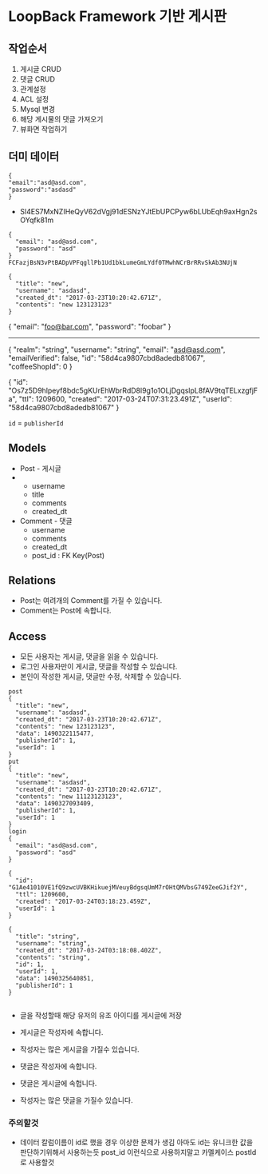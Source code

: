 # LoopBack Framework 기반 게시판

## 작업순서
1. 게시글 CRUD
2. 댓글 CRUD
3. 관계설정
3. ACL 설정
4. Mysql 변경
5. 해당 게시물의 댓글 가져오기
6. 뷰화면 작업하기

## 더미 데이터

```
{
"email":"asd@asd.com",
"password":"asdasd"
}
```
* Sl4ES7MxNZIHeQyV62dVgj91dESNzYJtEbUPCPyw6bLUbEqh9axHgn2sOYqfk81m

```
{
  "email": "asd@asd.com",
  "password": "asd"
}
FCFazjBsN3vPtBADpVPFqgllPb1Ud1bkLumeGmLYdf0TMwhNCrBrRRvSkAb3NUjN
```

```
{
  "title": "new",
  "username": "asdasd",
  "created_dt": "2017-03-23T10:20:42.671Z",
  "contents": "new 123123123"
}
```
{
  "email": "foo@bar.com",
  "password": "foobar"
}

---------------

{
  "realm": "string",
  "username": "string",
  "email": "asd@asd.com",
  "emailVerified": false,
  "id": "58d4ca9807cbd8adedb81067",
  "coffeeShopId": 0
}

{
  "id": "Os7z5D9hlpeyf8bdc5gKUrEhWbrRdD8l9g1o1OLjDgqslpL8fAV9tqTELxzgfjFa",
  "ttl": 1209600,
  "created": "2017-03-24T07:31:23.491Z",
  "userId": "58d4ca9807cbd8adedb81067"
}

`id` = `publisherId`

## Models
* Post - 게시글
*
  * username
  * title
  * comments
  * created_dt
* Comment - 댓글
  * username
  * comments
  * created_dt
  * post_id : FK Key(Post)

## Relations
* Post는 여려개의 Comment를 가질 수 있습니다.
* Comment는 Post에 속합니다.

## Access
* 모든 사용자는 게시글, 댓글을 읽을 수 있습니다.
* 로그인 사용자만이 게시글, 댓글을 작성할 수 있습니다.
* 본인이 작성한 게시글, 댓글만 수정, 삭제할 수 있습니다.




```
post
{
  "title": "new",
  "username": "asdasd",
  "created_dt": "2017-03-23T10:20:42.671Z",
  "contents": "new 123123123",
  "data": 1490322115477,
  "publisherId": 1,
  "userId": 1
}
put
{
  "title": "new",
  "username": "asdasd",
  "created_dt": "2017-03-23T10:20:42.671Z",
  "contents": "new 11123123123",
  "data": 1490327093409,
  "publisherId": 1,
  "userId": 1
}
login
{
  "email": "asd@asd.com",
  "password": "asd"
}

{
  "id": "G1Ae41010VE1fQ9zwcUVBKHikuejMVeuyBdgsqUmM7rOHtQMVbsG749ZeeGJif2Y",
  "ttl": 1209600,
  "created": "2017-03-24T03:18:23.459Z",
  "userId": 1
}

{
  "title": "string",
  "username": "string",
  "created_dt": "2017-03-24T03:18:08.402Z",
  "contents": "string",
  "id": 1,
  "userId": 1,
  "data": 1490325640851,
  "publisherId": 1
}


```


* 글을 작성할때 해당 유저의 유조 아이디를 게시글에 저장



* 게시글은 작성자에 속합니다.
* 작성자는 많은 게시글을 가질수 있습니다.
* 댓글은 작성자에 속합니다.
* 댓글은 게시글에 속헙니다.
* 작성자는 많은 댓글을 가질수 있습니다.

### 주의할것
* 데이터 칼럼이름이 id로 했을 경우 이상한 문제가 생김 아마도 id는 유니크한 값을 판단하기위해서 사용하는듯 post_id 이런식으로 사용하지말고 카멜케이스 postId로 사용할것
